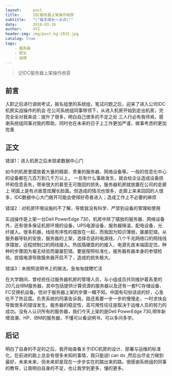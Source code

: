 ```yaml
---
layout:     post
title:      IDC服务器上架操作收获
subtitle:   "\"每天成长一点点\""
date:       2018-03-10
author:     XYZ
header-img: img/post-bg-2015.jpg
catalog: true
tags:
    - 服务器
    - 职业
    - 运维
---
```



>记IDC服务器上架操作收获


## 前言
入职之后进行调岗考试，报名组里的系统组，笔试问题之后，迎来了进入公司IDC机房实战操作的机会
在公司系统组同事带领下，从进入机房开始到走出机房，完完全全对我来说：提升了很多，明白自己很多的不足之处
三人行必有我师焉，感谢系统组同事对我的帮助，同时也在未来的日子上工作更加严谨，做事考虑的更加完善

## 正文
错误1：进入机房之后未锁紧数据中心门

如今的机房里摆放着大量的精密、贵重的服务器、网络设备等。一般的信息化中心的设备都在几百万到几千万以上，
一旦有什么事故发生，就会给企业造成设备损坏和信息丢失，带来很大的甚至无可挽回的损失，服务器机房就放置在公司的走廊上
明面上是有点故意炫耀长脸面。但造成的情况也很多，走廊上来来回回的人很多，IDC数据中心大门敞开可能会使得好奇者进入；造成工作上不必要的麻烦


错误2：对机房环境设施的不了解，导致我没有科学、严禁到设备的管理和使用

实战操作是上架一台Dell PowerEdge 730，机房中除了摆放的服务器、网络设备外，还有很多保证机房环境的设备，UPS电源设备，服务器降温，配电设备，光纤接入。很多机器，线缆有序性的摆放在一起，而我因为知识薄弱，屡屡犯错。从服务器导轨的安放，服务器的上架，选择合适的电源线，八个千兆网络口的网线线序摆放，远程控制口的网线接入。热拔插硬盘的的接入，电源先首末端固定住。种种的步骤因为毫无经验而屡屡犯错。要是按照标准化，服务器有器本身的参错检验。拔插电源导致服务器开启不了，造成的损失极大。


错误3：未按照说明书上的做法，急匆匆就瞎忙活

在大学期间，曾经担任过服务器机房的管理人员，与小组成员共同维护着系里的20几台IBM服务器，其中包括提供计算资源的服务器以及还有一套FC存储设备、FC交换机设备。但对于服务器上架的步骤一概不知。中国有句俗话说的好，心急吃不了热豆腐。负责系统的同事告诉我，路还素要一步一步的慢慢走，一时求快会导致很多的错误发生。服务器的稳定性，高可用性往往是取决于运维人员的努力的成功。没有人认识所有的服务器，我们今天上架的是Dell PowerEdge 730,明年新增浪潮、HP、IBM的服务器，不懂可以看说明书，可以多问多学。


## 后记
明白了自身的不足的之后，我开始查看关于IDC机房的设计、部署与运维的标准化，在前进的路上总会有很多未知的事情，我只能说I can  do ,然后出尽全力做到最好，未来未来，但未来却是现在一步步实在的踏出来的路。很感谢系统组的同事的教导，让我明白自身的不足，也让我学到更多，懂的更多。
